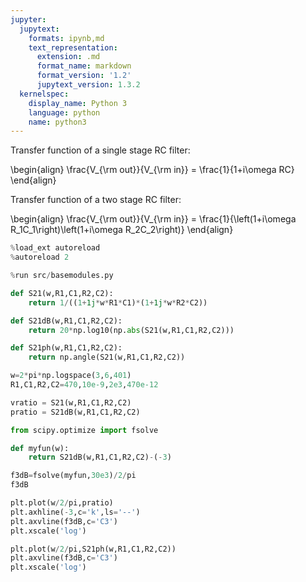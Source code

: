 ```yaml
---
jupyter:
  jupytext:
    formats: ipynb,md
    text_representation:
      extension: .md
      format_name: markdown
      format_version: '1.2'
      jupytext_version: 1.3.2
  kernelspec:
    display_name: Python 3
    language: python
    name: python3
---
```


Transfer function of a single stage RC filter:

\begin{align}
\frac{V_{\rm out}}{V_{\rm in}} = \frac{1}{1+i\omega RC}
\end{align}


Transfer function of a two stage RC filter:

\begin{align}
\frac{V_{\rm out}}{V_{\rm in}} = \frac{1}{\left(1+i\omega R_1C_1\right)\left(1+i\omega R_2C_2\right)}
\end{align}


```python
%load_ext autoreload
%autoreload 2
```

```python
%run src/basemodules.py
```

```python
def S21(w,R1,C1,R2,C2):
    return 1/((1+1j*w*R1*C1)*(1+1j*w*R2*C2))

def S21dB(w,R1,C1,R2,C2):
    return 20*np.log10(np.abs(S21(w,R1,C1,R2,C2)))

def S21ph(w,R1,C1,R2,C2):
    return np.angle(S21(w,R1,C1,R2,C2))
```

```python
w=2*pi*np.logspace(3,6,401)
R1,C1,R2,C2=470,10e-9,2e3,470e-12
```

```python
vratio = S21(w,R1,C1,R2,C2)
pratio = S21dB(w,R1,C1,R2,C2)
```

```python
from scipy.optimize import fsolve
```

```python
def myfun(w):
    return S21dB(w,R1,C1,R2,C2)-(-3)
```

```python
f3dB=fsolve(myfun,30e3)/2/pi
f3dB
```

```python
plt.plot(w/2/pi,pratio)
plt.axhline(-3,c='k',ls='--')
plt.axvline(f3dB,c='C3')
plt.xscale('log')
```

```python
plt.plot(w/2/pi,S21ph(w,R1,C1,R2,C2))
plt.axvline(f3dB,c='C3')
plt.xscale('log')
```

```python

```
